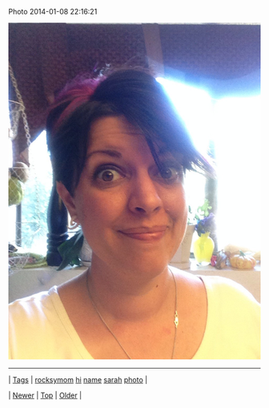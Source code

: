 <!--
title: Photo 2014-01-08 22
date: 2020-06-28T15:27:00.239Z
tags: rocksymom, hi, name, sarah, photo
-->


Photo 2014-01-08 22:16:21

![](72699134357-0.jpg)

<!--BOTTOM-POST-NAVIGATION-->
---

| [Tags](tags.md) | [rocksymom](tag-rocksymom.md) [hi](tag-hi.md) [name](tag-name.md) [sarah](tag-sarah.md) [photo](tag-photo.md) |

| [Newer](72698832186.md) | [Top](index.md) | [Older](72699439615.md) |